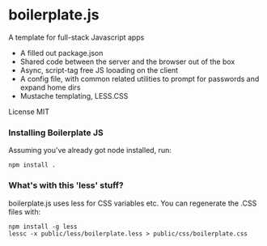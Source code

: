 # boilerplate.js

A template for full-stack Javascript apps

 * A filled out package.json
 * Shared code between the server and the browser out of the box
 * Async, script-tag free JS looading on the client
 * A config file, with common related utilities to prompt for passwords and expand home dirs
 * Mustache templating, LESS.CSS
 
License MIT

### Installing Boilerplate JS

Assuming you've already got node installed, run:

	npm install .

### What's with this 'less' stuff?

boilerplate.js uses less for CSS variables etc. You can regenerate the .CSS files with:
    
    npm install -g less
    lessc -x public/less/boilerplate.less > public/css/boilerplate.css 
